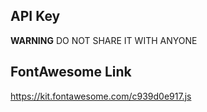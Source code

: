 ## API Key


**WARNING**
DO NOT SHARE IT WITH ANYONE

## FontAwesome Link

https://kit.fontawesome.com/c939d0e917.js

 
